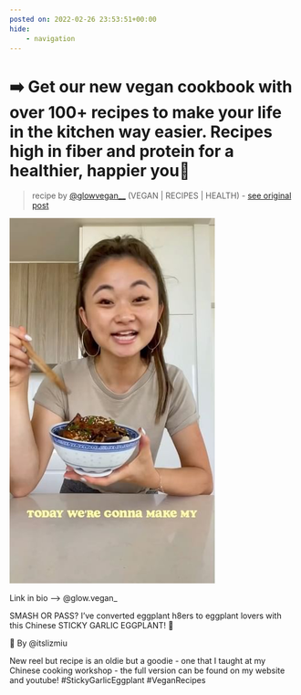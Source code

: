```yaml
---
posted on: 2022-02-26 23:53:51+00:00
hide:
    - navigation
---
```


# ➡️ Get our new vegan cookbook with over 100+ recipes to make your life in the kitchen way easier. Recipes high in fiber and protein for a healthier, happier you💚  

> recipe by [@glowvegan__](https://www.instagram.com/glowvegan__/) 
(VEGAN | RECIPES | HEALTH) - [see original post](https://instagram.com/p/Cadaq4qJn7p)

![](../img/glowvegan___26-02-2022_2302.png)

  
Link in bio —> @glow.vegan_  
  
SMASH OR PASS? I’ve converted eggplant h8ers to eggplant lovers with this Chinese STICKY GARLIC EGGPLANT! 🍆   
  
🌱 By @itslizmiu  
  
New reel but recipe is an oldie but a goodie - one that I taught at my Chinese cooking workshop - the full version can be found on my website and youtube! \#StickyGarlicEggplant \#VeganRecipes   